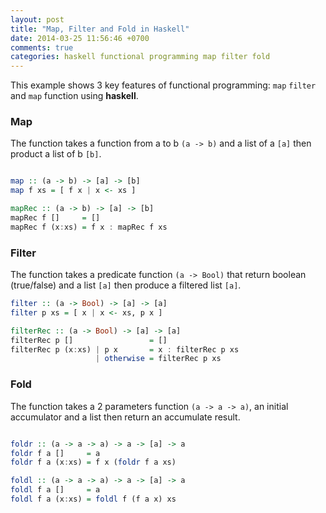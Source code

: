 ```yaml
---
layout: post
title: "Map, Filter and Fold in Haskell"
date: 2014-03-25 11:56:46 +0700
comments: true
categories: haskell functional programming map filter fold
---
```


This example shows 3 key features of functional programming: `map` `filter` and `map` function using __haskell__.

### Map
The function takes a function from a to b `(a -> b)` and a list of a `[a]` then product a list of b `[b]`.

```haskell

map :: (a -> b) -> [a] -> [b]
map f xs = [ f x | x <- xs ]

mapRec :: (a -> b) -> [a] -> [b]
mapRec f []     = []
mapRec f (x:xs) = f x : mapRec f xs

```


### Filter
The function takes a predicate function `(a -> Bool)` that return boolean (true/false) and a list `[a]` then produce a filtered list `[a]`.

```haskell
filter :: (a -> Bool) -> [a] -> [a]
filter p xs = [ x | x <- xs, p x ]

filterRec :: (a -> Bool) -> [a] -> [a]
filterRec p []                 = []
filterRec p (x:xs) | p x       = x : filterRec p xs
                   | otherwise = filterRec p xs


```

### Fold
The function takes a 2 parameters function `(a -> a -> a)`, an initial accumulator and a list then return an accumulate result.

```haskell

foldr :: (a -> a -> a) -> a -> [a] -> a
foldr f a []     = a
foldr f a (x:xs) = f x (foldr f a xs)

foldl :: (a -> a -> a) -> a -> [a] -> a
foldl f a []     = a
foldl f a (x:xs) = foldl f (f a x) xs

```